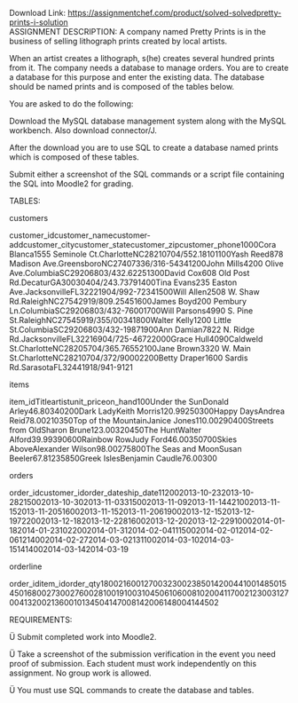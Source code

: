 Download Link: https://assignmentchef.com/product/solved-solvedpretty-prints-i-solution
<br>
ASSIGNMENT DESCRIPTION: A company named Pretty Prints is in the business of selling lithograph prints created by local artists.

When an artist creates a lithograph, s(he) creates several hundred prints from it. The company needs a database to manage orders. You are to create a database for this purpose and enter the existing data. The database should be named prints and is composed of the tables below.

You are asked to do the following:

Download the MySQL database management system along with the MySQL workbench. Also download connector/J.

After the download you are to use SQL to create a database named prints which is composed of these tables.

Submit either a screenshot of the SQL commands or a script file containing the SQL into Moodle2 for grading.

TABLES:

customers

customer_idcustomer_namecustomer-addcustomer_citycustomer_statecustomer_zipcustomer_phone1000Cora Blanca1555 Seminole Ct.CharlotteNC28210704/552.18101100Yash Reed878 Madison Ave.GreensboroNC27407336/316-54341200John Mills4200 Olive Ave.ColumbiaSC29206803/432.62251300David Cox608 Old Post Rd.DecaturGA30030404/243.73791400Tina Evans235 Easton Ave.JacksonvilleFL32221904/992-72341500Will Allen2508 W. Shaw Rd.RaleighNC27542919/809.25451600James Boyd200 Pembury Ln.ColumbiaSC29206803/432-76001700Will Parsons4990 S. Pine St.RaleighNC27545919/355/00341800Walter Kelly1200 Little St.ColumbiaSC29206803/432-19871900Ann Damian7822 N. Ridge Rd.JacksonvilleFL32216904/725-46722000Grace Hull4090Caldweld St.CharlotteNC28205704/365.76552100Jane Brown3320 W. Main St.CharlotteNC28210704/372/90002200Betty Draper1600 Sardis Rd.SarasotaFL32441918/941-9121

items

item_idTitleartistunit_priceon_hand100Under the SunDonald Arley46.80340200Dark LadyKeith Morris120.99250300Happy DaysAndrea Reid78.00210350Top of the MountainJanice Jones110.00290400Streets from OldSharon Brune123.00320450The HuntWalter Alford39.99390600Rainbow RowJudy Ford46.00350700Skies AboveAlexander Wilson98.00275800The Seas and MoonSusan Beeler67.81235850Greek IslesBenjamin Caudle76.00300

orders

order_idcustomer_idorder_dateship_date112002013-10-232013-10-28215002013-10-302013-11-03315002013-11-092013-11-14421002013-11-152013-11-20516002013-11-152013-11-20619002013-12-152013-12-19722002013-12-182013-12-22816002013-12-202013-12-22910002014-01-182014-01-231022002014-01-312014-02-041115002014-02-012014-02-061214002014-02-272014-03-021311002014-03-102014-03-151414002014-03-142014-03-19

orderline

order_iditem_idorder_qty18002160012700323002385014200441001485015450168002730027600281001910031045061060081020041170021230031270041320021360010134504147008142006148004144502

REQUIREMENTS:

Ü Submit completed work into Moodle2.

Ü Take a screenshot of the submission verification in the event you need proof of submission. Each student must work independently on this assignment. No group work is allowed.

Ü You must use SQL commands to create the database and tables.
